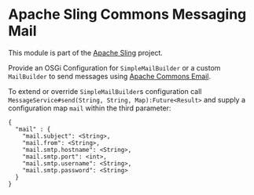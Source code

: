 # Apache Sling Commons Messaging Mail

This module is part of the [Apache Sling](https://sling.apache.org) project.

Provide an OSGi Configuration for `SimpleMailBuilder` or a custom `MailBuilder` to send messages using [Apache Commons Email](https://commons.apache.org/proper/commons-email/).

To extend or override `SimpleMailBuilder`​s configuration call `MessageService#send(String, String, Map):Future<Result>` and supply a configuration map `mail` within the third parameter:

```
{
  "mail" : {
    "mail.subject": <String>,
    "mail.from": <String>,
    "mail.smtp.hostname": <String>,
    "mail.smtp.port": <int>,
    "mail.smtp.username": <String>,
    "mail.smtp.password": <String>
  }
}
```
